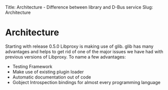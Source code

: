 Title: Architecture - Difference between library and D-Bus service
Slug: Architecture


# Architecture

Starting with release 0.5.0 Libproxy is making use of glib. glib has many
advantages and helps to get rid of one of the major issues we have had with
previous versions of Libproxy. To name a few advantages:

- Testing Framework
- Make use of existing plugin loader
- Automatic documentation out of code
- Gobject Introspection bindings for almost every programming language

